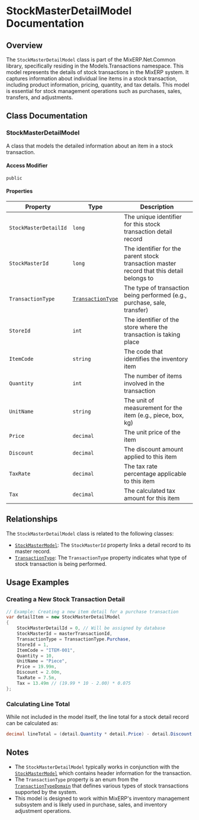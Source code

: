 # StockMasterDetailModel Documentation

## Overview

The `StockMasterDetailModel` class is part of the MixERP.Net.Common library, specifically residing in the Models.Transactions namespace. This model represents the details of stock transactions in the MixERP system. It captures information about individual line items in a stock transaction, including product information, pricing, quantity, and tax details. This model is essential for stock management operations such as purchases, sales, transfers, and adjustments.

## Class Documentation

### StockMasterDetailModel

A class that models the detailed information about an item in a stock transaction.

#### Access Modifier
`public`

#### Properties

| Property | Type | Description |
|----------|------|-------------|
| `StockMasterDetailId` | `long` | The unique identifier for this stock transaction detail record |
| `StockMasterId` | `long` | The identifier for the parent stock transaction master record that this detail belongs to |
| `TransactionType` | [`TransactionType`](TransactionTypeDomain.md) | The type of transaction being performed (e.g., purchase, sale, transfer) |
| `StoreId` | `int` | The identifier of the store where the transaction is taking place |
| `ItemCode` | `string` | The code that identifies the inventory item |
| `Quantity` | `int` | The number of items involved in the transaction |
| `UnitName` | `string` | The unit of measurement for the item (e.g., piece, box, kg) |
| `Price` | `decimal` | The unit price of the item |
| `Discount` | `decimal` | The discount amount applied to this item |
| `TaxRate` | `decimal` | The tax rate percentage applicable to this item |
| `Tax` | `decimal` | The calculated tax amount for this item |

## Relationships

The `StockMasterDetailModel` class is related to the following classes:

- [`StockMasterModel`](StockMasterModel.md): The `StockMasterId` property links a detail record to its master record.
- [`TransactionType`](TransactionTypeDomain.md): The `TransactionType` property indicates what type of stock transaction is being performed.

## Usage Examples

### Creating a New Stock Transaction Detail

```csharp
// Example: Creating a new item detail for a purchase transaction
var detailItem = new StockMasterDetailModel
{
    StockMasterDetailId = 0, // Will be assigned by database
    StockMasterId = masterTransactionId,
    TransactionType = TransactionType.Purchase,
    StoreId = 1,
    ItemCode = "ITEM-001",
    Quantity = 10,
    UnitName = "Piece",
    Price = 19.99m,
    Discount = 2.00m,
    TaxRate = 7.5m,
    Tax = 13.49m // (19.99 * 10 - 2.00) * 0.075
};
```

### Calculating Line Total

While not included in the model itself, the line total for a stock detail record can be calculated as:

```csharp
decimal lineTotal = (detail.Quantity * detail.Price) - detail.Discount + detail.Tax;
```

## Notes

- The `StockMasterDetailModel` typically works in conjunction with the [`StockMasterModel`](StockMasterModel.md) which contains header information for the transaction.
- The `TransactionType` property is an enum from the [`TransactionTypeDomain`](TransactionTypeDomain.md) that defines various types of stock transactions supported by the system.
- This model is designed to work within MixERP's inventory management subsystem and is likely used in purchase, sales, and inventory adjustment operations.